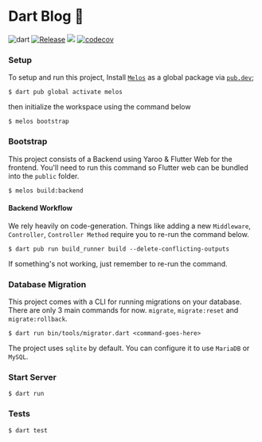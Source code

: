 # Dart Blog 🚀

![dart](https://github.com/codekeyz/yaroo-example/actions/workflows/test.yml/badge.svg) [![Release](https://github.com/codekeyz/dart-blog/actions/workflows/release.yml/badge.svg)](https://github.com/codekeyz/dart-blog/actions/workflows/release.yml) <a title="Made with Fluent Design" href="https://github.com/bdlukaa/fluent_ui"><img src="https://img.shields.io/badge/fluent-design-blue?style=flat-square&color=gray&labelColor=0078D7"></a> [![codecov](https://codecov.io/gh/codekeyz/yaroo-example/graph/badge.svg?token=Q3YPK3LRLR)](https://codecov.io/gh/codekeyz/yaroo-example)

### Setup

To setup and run this project, Install [`Melos`](https://melos.invertase.dev/~melos-latest) as a global package via [`pub.dev`](https://pub.dev/packages/melos);

```shell
$ dart pub global activate melos
```

then initialize the workspace using the command below

```shell
$ melos bootstrap
```

### Bootstrap

This project consists of a Backend using Yaroo & Flutter Web for the frontend. You'll need to run this command so Flutter web can be bundled into the `public` folder.

```shell
$ melos build:backend
```

#### Backend Workflow

We rely heavily on code-generation. Things like adding a new `Middleware`, `Controller`, `Controller Method` require you to re-run the command below.

```shell
$ dart pub run build_runner build --delete-conflicting-outputs
```

If something's not working, just remember to re-run the command.

### Database Migration

This project comes with a CLI for running migrations on your database. There are only 3 main commands for now. `migrate`, `migrate:reset` and `migrate:rollback`.

```shell
$ dart run bin/tools/migrator.dart <command-goes-here>
```

The project uses `sqlite` by default. You can configure it to use `MariaDB` or `MySQL`.

### Start Server

```shell
$ dart run
```

### Tests

```shell
$ dart test
```
